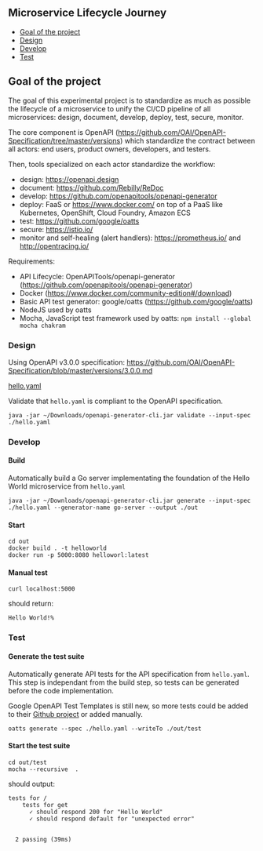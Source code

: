 ## Microservice Lifecycle Journey

* [Goal of the project](#goal)
* [Design](#design)
* [Develop](#develop)
* [Test](#test)

## Goal of the project <a name="goal"></a>
The goal of this experimental project is to standardize as much as possible the lifecycle of a microservice
to unify the CI/CD pipeline of all microservices: design, document, develop, deploy, test, secure, monitor.

The core component is OpenAPI (https://github.com/OAI/OpenAPI-Specification/tree/master/versions) which
standardize the contract between all actors: end users, product owners, developers, and testers.

Then, tools specialized on each actor standardize the workflow:
- design: https://openapi.design 
- document: https://github.com/Rebilly/ReDoc
- develop: https://github.com/openapitools/openapi-generator
- deploy: FaaS or https://www.docker.com/ on top of a PaaS like Kubernetes, OpenShift, Cloud Foundry, Amazon ECS
- test: https://github.com/google/oatts
- secure: https://istio.io/
- monitor and self-healing (alert handlers): https://prometheus.io/ and http://opentracing.io/

Requirements:
- API Lifecycle: OpenAPITools/openapi-generator (https://github.com/openapitools/openapi-generator)
- Docker (https://www.docker.com/community-edition#/download)
- Basic API test generator: google/oatts (https://github.com/google/oatts)
- NodeJS used by oatts
- Mocha, JavaScript test framework used by oatts: `npm install --global mocha chakram`

### Design <a name="design"></a>

Using OpenAPI v3.0.0 specification: https://github.com/OAI/OpenAPI-Specification/blob/master/versions/3.0.0.md

[hello.yaml](hello.yaml)

Validate that `hello.yaml` is compliant to the OpenAPI specification.

```
java -jar ~/Downloads/openapi-generator-cli.jar validate --input-spec ./hello.yaml
```

### Develop <a name="develop"></a>
#### Build

Automatically build a Go server implementating the foundation of the Hello World microservice from `hello.yaml`

```
java -jar ~/Downloads/openapi-generator-cli.jar generate --input-spec ./hello.yaml --generator-name go-server --output ./out
```

#### Start

```
cd out
docker build . -t helloworld
docker run -p 5000:8080 helloworl:latest
```

#### Manual test
```
curl localhost:5000
```
should return:
```
Hello World!% 
```

### Test <a name="test"></a>

#### Generate the test suite

Automatically generate API tests for the API specification from `hello.yaml`.
This step is independant from the build step, so tests can be generated before the code implementation.

Google OpenAPI Test Templates is still new, so more tests could be added to their [Github project](https://github.com/google/oatts)
or added manually.

```
oatts generate --spec ./hello.yaml --writeTo ./out/test
```

#### Start the test suite
```
cd out/test
mocha --recursive  .
```
should output:
```
tests for /
    tests for get
      ✓ should respond 200 for "Hello World"
      ✓ should respond default for "unexpected error"


  2 passing (39ms)
```
